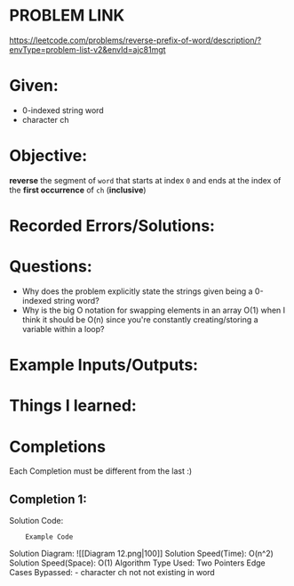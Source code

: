# PROBLEM LINK
https://leetcode.com/problems/reverse-prefix-of-word/description/?envType=problem-list-v2&envId=ajc81mgt

# Given: 
- 0-indexed string word
- character ch

# Objective: 
**reverse** the segment of `word` that starts at index `0` and ends at the index of the **first occurrence** of `ch` (**inclusive**)
# Recorded Errors/Solutions:
# Questions:
- Why does the problem explicitly state the strings given being a 0-indexed string word?
- Why is the big O notation for swapping elements in an array O(1) when I think it should be O(n) since you're constantly creating/storing a variable within a loop?


# Example Inputs/Outputs:

# Things I learned:

# Completions
Each Completion must be different from the last :) 
## Completion 1:
Solution Code:
``` 
	Example Code
```
Solution Diagram: ![[Diagram 12.png|100]]
Solution Speed(Time): O(n^2)
Solution Speed(Space): O(1) 
Algorithm Type Used: Two Pointers
Edge Cases Bypassed:
	- character ch not not existing in word